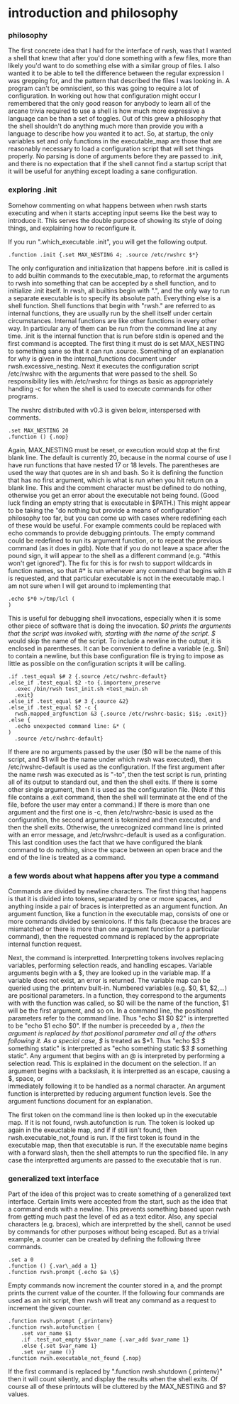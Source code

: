 # introduction and philosophy

### philosophy

The first concrete idea that I had for the interface of rwsh, was that
I wanted a shell that knew that after you'd done something with a few
files, more than likely you'd want to do something else with a similar
group of files. I also wanted it to be able to tell the difference
between the regular expression I was grepping for, and the pattern that
described the files I was looking in. A program can't be omniscient, so
this was going to require a lot of configuration. In working out how
that configuration might occur I remembered that the only good reason
for anybody to learn all of the arcane trivia required to use a shell
is how much more expressive a language can be than a set of toggles.
Out of this grew a philosophy that the shell shouldn't do anything much
more than provide you with a language to describe how you wanted it to
act. So, at startup, the only variables set and only functions in the
executable\_map are those that are reasonably necessary to load a
configuration script that will set things properly. No parsing is done
of arguments before they are
passed to .init, and there is no expectation that if the shell
cannot find a startup script that it will be useful for anything except
loading a sane configuration.

### exploring .init

Somehow commenting on what happens between when rwsh starts executing
and when it starts accepting input seems like the best way to introduce
it. This serves the double purpose of showing its style of
doing
things, and explaining how to reconfigure it.

If you run ".which\_executable .init", you will get the following
output.


    .function .init {.set MAX_NESTING 4; .source /etc/rwshrc $*}

The only configuration and initialization that happens before .init
is called is to add builtin commands to the executable\_map, to
reformat the arguments to rwsh into something that can be accepted by a
shell function, and to initialize .init itself. In rwsh,
all
builtins begin with ".", and the only way to run a separate executable
is
to specify its absolute path. Everything else is a shell
function. Shell functions that begin with "rwsh." are
referred to
as internal functions, they are usually run by the shell itself under
certain circumstances. Internal functions are like other functions in
every other way. In particular any of them can be run from the command
line at any time. .init is the internal function that is
run
before stdin is opened and the first command is accepted. The
first thing it must do is set MAX\_NESTING to something sane so that it
can run .source. Something of an explanation for why is
given in the internal\_functions document under rwsh.excessive\_nesting.
Next it executes the configuration script /etc/rwshrc with
the
arguments that were passed to the shell. So responsibility lies with
/etc/rwshrc for things as basic as appropriately handling -c for when
the shell is used to execute commands for other programs.

The
rwshrc distributed with v0.3 is given below, interspersed with comments.

    .set MAX_NESTING 20
    .function () {.nop}

Again, MAX\_NESTING must be reset, or execution would stop at the first
blank line. The default is currently 20, because in the normal course
of use I have run functions that have nested 17 or 18 levels. The
parentheses are used the way that quotes are in sh and bash.
So
it is defining the function that has no first argument, which is
what is run
when you hit return on a blank line. This and the comment character
must be defined to do nothing, otherwise you get an error about the
executable not being found. (Good luck finding an empty string that is
executable in $PATH.) This might appear to be taking the "do nothing
but provide
a means of configuration" philosophy too far, but you can come up with
cases where redefining each of these would be useful. For example
comments could be replaced with echo commands to provide debugging
printouts. The empty command could be redefined to run its
argument function, or to repeat the previous command (as it does in
gdb). Note that if you do not leave a space after
the pound sign,
it will appear to the shell as a different command (e.g. "#this won't
get ignored"). The fix for this is for rwsh to support wildcards in
function names, so that #* is run whenever any command that begins with
\# is requested, and that particular executable is not in the executable
map. I am not sure when I will get around to implementing
that

    .echo $*0 >/tmp/lcl (
    )

This is useful for debugging shell invocations, especially when it is
some other piece of software that is doing the invocation. $*0 prints
the arguments that the script was invoked with, starting with the name
of the script. $* would skip the name of the script. To include a
newline in the output, it is enclosed in parentheses. It can be
convenient to define a variable (e.g. $nl) to contain a newline, but
this base configuration file is trying to impose as little as possible
on the configuration scripts it will be calling.


    .if .test_equal $# 2 {.source /etc/rwshrc-default}
    .else_if .test_equal $2 -to {.importenv_preserve
      .exec /bin/rwsh test_init.sh <test_main.sh
      .exit}
    .else_if .test_equal $# 3 {.source &2}
    .else_if .test_equal $2 -c {
      rwsh.mapped_argfunction &3 {.source /etc/rwshrc-basic; $1$; .exit}}
    .else {
      .echo unexpected command line: &* (
    )
      .source /etc/rwshrc-default}

If there are no arguments passed by the user ($0 will be the name of
this script, and $1 will be the name under which rwsh was executed),
then /etc/rwshrc-default is used as the configuration. If the first
argument after the name rwsh was executed as is "-to", then the test
script is run, printing all of its output to standard out, and then the
shell exits. If there is some other single argument, then it is used as
the configuration file. (Note if this file contains a .exit command,
then the shell will terminate at the end of the file, before the user
may enter a command.) If there is more than one argument and the first
one is -c, then /etc/rwshrc-basic is used as the configuration, the
second argument is tokenized and then executed, and then the shell
exits. Otherwise, the unrecognized command line is printed with an
error message, and /etc/rwshrc-default is used as a configuration. This
last condition uses the fact that we have configured the blank command
to do nothing, since the space between an open brace and the end of the
line is treated as a command.

### a few words about what happens after you type a command

Commands are divided by newline characters. The first thing that
happens is that it is divided into tokens, separated by one or more
spaces, and anything inside a pair of braces is interpretted as an
argument function. An argument function, like a function in the
executable map, consists of one or more commands divided by semicolons.
If this fails (because the braces are mismatched or there is more than
one argument function for a particular command), then the requested
command is replaced by the appropriate internal function request.

Next, the command is interpretted. Interpretting tokens involves
replacing variables, performing selection reads, and handling escapes.
Variable arguments begin with a $, they are looked up in the variable
map. If a variable does not exist, an error is returned. The variable
map can be queried using the .printenv
built-in. Numbered variables (e.g. $0, $1, $2,...) are positional
parameters. In a function, they correspond to the arguments with with
the function was called, so $0 will be the name of the function, $1
will be the first argument, and so on. In a command line, the
positional parameters refer to the command line. Thus "echo $1 $0 $2"
is interpretted to be "echo $1 echo $0". If the number is preceeded by
a *, then the argument is replaced by that positional parameter and all
of the others following it. As a special case, $* is treated as $*1.
Thus "echo $*3 $* something static" is interpretted as
"echo something static $*3 $* something static". Any argument
that
begins with an @ is interpreted by performing a selection read. This is
explained in the document on the selection. If an argument begins with
a backslash, it is interpretted as an escape, causing a $, space, or \
immediately following it to be handled as a normal character.
An
argument
function is interpretted by reducing argument function levels. See the
argument functions document for an explanation.

The first token on the command line is then looked up in
the executable map. If it is not found, rwsh.autofunction is run. The
token is looked up again in the exeuctable map, and
if if still isn't found, then rwsh.executable\_not\_found is run. If the
first token is found in the executable map, then that executable is
run. If the executable name begins with a forward slash, then the shell
attempts to run
the specified file. In any case the interpretted arguments are passed
to the executable that is run.

### generalized text interface

Part of the idea of this project was to create something of a
generalized text interface. Certain limits were accepted from the
start, such as the idea that a command ends with a newline. This
prevents something based upon rwsh from getting much past the level of
ed as a text editor. Also, any special characters (e.g. braces), which
are interpretted by the shell, cannot be used by commands for other
purposes without being escaped. But as a trivial example, a counter can
be created by
defining the following three commands.

    .set a 0
    .function () {.var\_add a 1}
    .function rwsh.prompt {.echo $a \$}

Empty commands now increment the counter stored in a, and the prompt
prints the current value of the counter. If the following four commands
are used as an init script, then rwsh will treat any command as a
request to increment the given counter.

    .function rwsh.prompt {.printenv}
    .function rwsh.autofunction {
        .set var_name $1
        .if .test_not_empty $$var_name {.var_add $var_name 1}
        .else {.set $var_name 1}
        .set var_name ()}
    .function rwsh.executable_not_found {.nop}

If the first command is replaced by ".function rwsh.shutdown
{.printenv}" then it will count silently, and display the results when
the shell exits. Of course all of these printouts will be cluttered by
the MAX\_NESTING and $? values.
